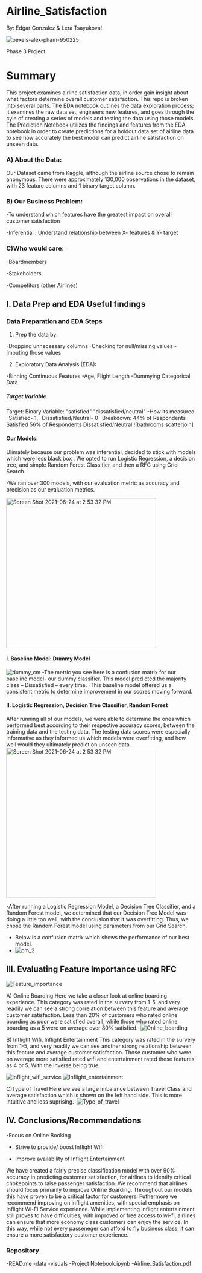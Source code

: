 # Airline_Satisfaction
By: Edgar Gonzalez & Lera Tsayukova!

![pexels-alex-pham-950225](https://user-images.githubusercontent.com/75099138/123377428-13269280-d55a-11eb-8637-427595f244da.jpg)


Phase 3 Project

# Summary
This project examines airline satisfaction data, in order gain insight about what factors determine overall customer satisfaction. 
This repo is broken into several parts. The EDA notebook outlines the data exploration process; it examines the raw data set, engineers new features, and goes through the cyle of creating a series of models and testing the data using those models.  The Prediction Notebook utilizes the findings and features from the EDA notebook in order to create predictions for a holdout data set of airline data to see how accurately the best model can predict airline satisfaction on unseen data.

### A) About the Data:

Our Dataset came from Kaggle, although the airline source chose to remain anonymous. There were approximately 130,000 observations in the dataset, with 23 feature columns and 1 binary target column.

### B) Our Business Problem:

-To understand which features have the greatest impact on overall customer satisfaction

-Inferential : Understand relationship between X- features & Y- target

### C)Who would care: 

-Boardmembers

-Stakeholders

-Competitors (other Airlines)



## I. Data Prep and EDA Useful findings 

### Data Preparation and EDA Steps

1) Prep the data by: 

  -Dropping unnecessary columns
  -Checking for null/missing values
  -Imputing those values 

2) Exploratory Data Analysis (EDA): 
  
  -Binning Continuous Features
  -Age, Flight Length
  -Dummying Categorical Data
  
 

##### Target Variable
Target: Binary Variable: "satisfied" "dissatisfied/neutral"
-How its measured
  -Satisfied- 1, 
  -Dissatisfied/Neutral- 0
-Breakdown:
44%  of Respondents Satisfied 
56%  of Respondents Dissatisfied/Neutral
![bathrooms scatterjoin]


#### Our Models: 
Ulimately because our problem was inferential, decided to stick with models which were less black box . We opted to run Logistic Regression, a decision tree, and simple Random Forest Classifier, and then a RFC using Grid Search. 

-We ran over 300 models, with our evaluation metric as accuracy and precision as our evaluation metrics.   

<img width="397" alt="Screen Shot 2021-06-24 at 2 53 32 PM" src="https://user-images.githubusercontent.com/75099138/123440315-a387c600-d5a0-11eb-9aac-30dd394b5df8.png">


#### I. Baseline Model: Dummy Model 
![dummy_cm](https://user-images.githubusercontent.com/75099138/123441609-0cbc0900-d5a2-11eb-8420-17b1935e3096.png)
-The metric you see here is a confusion matrix for our baseline model- our dummy classifier. This model predicted the majority class – Dissatisfied – every time.
-This baseline model offered us a consistent metric to determine improvement in our scores moving forward.

#### II. Logistic Regression, Decision Tree Classifier, Random Forest

After running all of our models, we were able to determine the ones which performed best according to their respective accuracy scores, between the training data and the testing data. The testing data scores were especially informative as they informed us which models were overfitting, and how well would they ultimately predict on unseen data.
<img width="397" alt="Screen Shot 2021-06-24 at 2 53 32 PM" src="https://user-images.githubusercontent.com/75099138/123442184-9cfa4e00-d5a2-11eb-8b30-356009533e28.png">

-After running a Logistic Regression Model, a Decision Tree Classifier, and a Random Forest model, we determined that our Decision Tree Model was doing a little too well, with the conclusion that it was overfitting. Thus, we chose the Random Forest model using parameters from our Grid Search. 

- Below is a confusion matrix which shows the performance of our best model. 
- ![cm_2](https://user-images.githubusercontent.com/75099138/123444296-be5c3980-d5a4-11eb-87cb-cd3920e8b4d3.png)


## III. Evaluating Feature Importance using RFC
![Feature_importance](https://user-images.githubusercontent.com/75099138/123444330-c7e5a180-d5a4-11eb-9f00-cbc47f2e6385.png)



A) Online Boarding
Here we take a closer look at online boarding experience. This category was rated in the survery from 1-5, and very readily we can see a strong correlation between this feature and average customer satisfaction. Less than 20% of customers who rated online boarding as poor were satisfied overall, while those who rated online boarding as a 5 were on average over 80% satisfied. 
![Online_boarding](https://user-images.githubusercontent.com/75099138/123444360-cddb8280-d5a4-11eb-941f-796ca9420577.png)

B) Inflight Wifi, Inflight Entertainment
This category was rated in the survery from 1-5, and very readily we can see another strong relationship between this feature and average customer satisfaction. Those customer who were on average more satisfied rated wifi and entertainment rated these features as 4 or 5. With the inverse being true.

![Inflight_wifi_service](https://user-images.githubusercontent.com/75099138/123444376-d469fa00-d5a4-11eb-8887-1c13c94178cb.png)
![Inflight_entertainment](https://user-images.githubusercontent.com/75099138/123444392-d8961780-d5a4-11eb-877b-63090d084a6d.png)


C)Type of Travel
Here we see a large imbalance between Travel Class and average satisfaction which is shown on the left hand side. This is more intuitive and less suprising. 
![Type_of_travel](https://user-images.githubusercontent.com/75099138/123444414-dd5acb80-d5a4-11eb-89a6-719d36ddf78c.png)



## IV. Conclusions/Recommendations
-Focus on Online Booking 

- Strive to provide/ boost Inflight Wifi

- Improve availability of Inflight Entertainment

We have created a fairly precise classification model with over 90% accuracy in predicting customer satisfaction, for airlines to identify critical chokepoints to raise passenger satisfaction. We recommend that airlines should focus primarily to improve Online Boarding. Throughout our models this have proven to be a critical factor for customers. Futhermore we recommend improving on inflight amenities, with special emphasis on  Inflight Wi-Fi Service experience. While implementing  inflight entertainment still proves to have difficulties, with improved or free access to wi-fi, airlines can ensure that more economy class customers can enjoy the service. In this way, while not every passeneger can afford to fly business class, it can ensure a more satisfactory customer experience. 




 
### Repository 
-READ.me
-data
-visuals
-Project Notebook.ipynb
-Airline_Satisfaction.pdf
